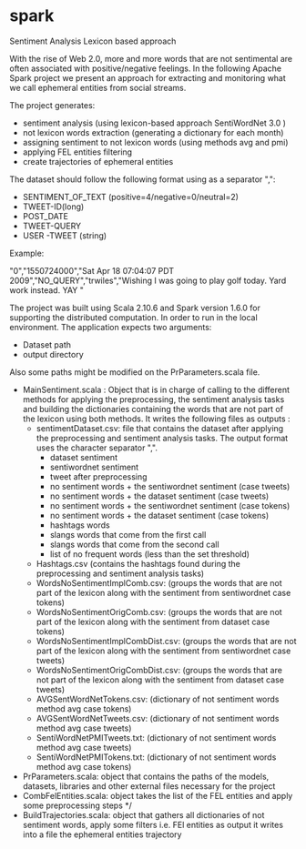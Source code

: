 # spark
Sentiment Analysis Lexicon based approach

With the rise of Web 2.0, more and more words that are not sentimental are often associated with positive/negative feelings. In the following Apache Spark project we present an approach for extracting and monitoring what we call ephemeral entities from social streams.

The project generates:

  * sentiment analysis (using lexicon-based approach SentiWordNet 3.0 )
  * not lexicon words extraction (generating a dictionary for each month)
  * assigning sentiment to not lexicon words (using methods avg and pmi)
  * applying FEL entities filtering
  * create trajectories of ephemeral entities
  
The dataset should follow the following format using as a separator ",":

  - SENTIMENT_OF_TEXT (positive=4/negative=0/neutral=2)
  - TWEET-ID(long)
  - POST_DATE 
  - TWEET-QUERY
  - USER
  -TWEET (string)

Example:

"0","1550724000","Sat Apr 18 07:04:07 PDT 2009","NO_QUERY","trwiles","Wishing I was going to play golf today. Yard work instead. YAY "

The project was built using Scala 2.10.6 and Spark version 1.6.0 for supporting the distributed computation.
In order to run in the local environment. The application expects two arguments: 
 - Dataset path
 - output directory
 
Also some paths might be modified on the PrParameters.scala file.

- MainSentiment.scala : Object that is in charge of calling to the different methods for applying the preprocessing, the sentiment analysis tasks and building the dictionaries containing the words that are not part of the lexicon using both methods. It writes the following files as outputs :
  - sentimentDataset.csv: file that contains the dataset after applying the preprocessing and sentiment analysis tasks. The output format uses the character separator ",".
    - dataset sentiment
    - sentiwordnet sentiment
    - tweet after preprocessing
    - no sentiment words + the sentiwordnet sentiment (case tweets)
    - no sentiment words + the dataset sentiment (case tweets)
    - no sentiment words + the sentiwordnet sentiment (case tokens)
    - no sentiment words + the dataset sentiment (case tokens)
    - hashtags words
    - slangs words that come from the first call
    - slangs words that come from the second call
    - list of no frequent words (less than the set threshold)
  - Hashtags.csv (contains the hashtags found during the preprocessing and sentiment analysis tasks)
  - WordsNoSentimentImplComb.csv: (groups the words that are not part of the lexicon along with the sentiment from sentiwordnet case tokens)
  - WordsNoSentimentOrigComb.csv: (groups the words that are not part of the lexicon along with the sentiment from dataset case tokens)
  - WordsNoSentimentImplCombDist.csv: (groups the words that are not part of the lexicon along with the sentiment from sentiwordnet case tweets)
  - WordsNoSentimentOrigCombDist.csv: (groups the words that are not part of the lexicon along with the sentiment from dataset case tweets)
  - AVGSentWordNetTokens.csv: (dictionary of not sentiment words method avg case tokens)
  - AVGSentWordNetTweets.csv: (dictionary of not sentiment words method avg case tweets)
  - SentiWordNetPMITweets.txt: (dictionary of not sentiment words method avg case tweets)
  - SentiWordNetPMITokens.txt: (dictionary of not sentiment words method avg case tokens)
- PrParameters.scala: object that contains the paths of the models, datasets, libraries and other external files necessary for the project
- CombFelEntities.scala: object takes the list of the FEL entities and apply some preprocessing steps */
- BuildTrajectories.scala: object that gathers all dictionaries of not sentiment words, apply some filters i.e. FEl entities as output it writes into a file the ephemeral entities trajectory
